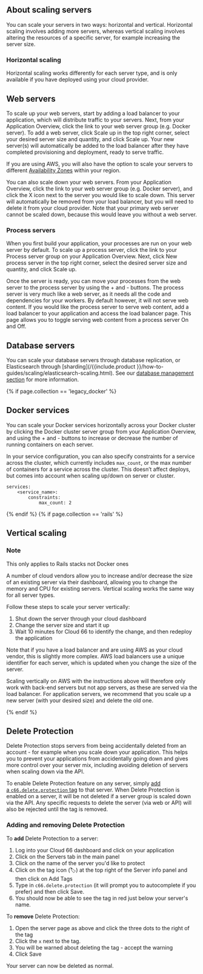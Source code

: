 
## About scaling servers

You can scale your servers in two ways: horizontal and vertical. Horizontal scaling involves adding more servers, whereas vertical scaling involves altering the resources of a specific server, for example increasing the server size.

### Horizontal scaling

Horizontal scaling works differently for each server type, and is only available if you have deployed using your cloud provider.

## Web servers

To scale up your web servers, start by adding a load balancer to your application, which will distribute traffic to your servers. Next, from your Application Overview, click the link to your web server group (e.g. Docker server). To add a web server, click Scale up in the top right corner, select your desired server size and quantity, and click Scale up. Your new server(s) will automatically be added to the load balancer after they have completed provisioning and deployment, ready to serve traffic.

If you are using AWS, you will also have the option to scale your servers to different [Availability Zones](http://docs.aws.amazon.com/AWSEC2/latest/UserGuide/using-regions-availability-zones.html) within your region.

You can also scale down your web servers. From your Application Overview, click the link to your web server group (e.g. Docker server), and click the X icon next to the server you would like to scale down. This server will automatically be removed from your load balancer, but you will need to delete it from your cloud provider. Note that your primary web server cannot be scaled down, because this would leave you without a web server.

### Process servers
When you first build your application, your processes are run on your web server by default. To scale up a process server, click the link to your Process server group on your Application Overview. Next, click New process server in the top right corner, select the desired server size and quantity, and click Scale up.

Once the server is ready, you can move your processes from the web server to the process server by using the + and - buttons. The process server is very much like a web server, as it needs all the code and dependencies for your workers. By default however, it will not serve web content. If you would like the process server to serve web content, add a load balancer to your application and access the load balancer page. This page allows you to toggle serving web content from a process server On and Off.

## Database servers

You can scale your database servers through database replication, or Elasticsearch through [sharding](/{{include.product }}/how-to-guides/scaling/elasticsearch-scaling.html). See our [database management section](/{{page.collection}}/how-to-guides/databases/database-customization.html) for more information.

{% if page.collection == 'legacy_docker' %}

## Docker services

You can scale your Docker services horizontally across your Docker cluster by clicking the Docker cluster server group from your Application Overview, and using the + and - buttons to increase or decrease the number of running containers on each server.

In your service configuration, you can also specify constraints for a service across the cluster, which currently includes `max_count`, or the max number of containers for a service across the cluster. This doesn’t affect deploys, but comes into account when scaling up/down on server or cluster.

```
services:
    <service_name>:
        constraints:
            max_count: 2
```
{% endif %}
{% if page.collection == 'rails' %}

## Vertical scaling

### Note

This only applies to Rails stacks not Docker ones

A number of cloud vendors allow you to increase and/or decrease the size of an existing server via their dashboard, allowing you to change the memory and CPU for existing servers. Vertical scaling works the same way for all server types.

Follow these steps to scale your server vertically:

1. Shut down the server through your cloud dashboard
2. Change the server size and start it up
3. Wait 10 minutes for Cloud 66 to identify the change, and then redeploy the application

Note that if you have a load balancer and are using AWS as your cloud vendor, this is slightly more complex. AWS load balancers use a unique identifier for each server, which is updated when you change the size of the server.

Scaling vertically on AWS with the instructions above will therefore only work with back-end servers but not app servers, as these are served via the load balancer. For application servers, we recommend that you scale up a new server (with your desired size) and delete the old one.

{% endif %}

## Delete Protection

Delete Protection stops servers from being accidentally deleted from an account - for example when you scale down your application. This helps you to prevent your applications from accidentally going down and gives more control over your server mix, including avoiding deletion of servers when scaling down via the API.

To enable Delete Protection feature on any server, simply [add a `c66.delete.protection` tag](/{{page.collection}}/references/reserved-tags.html) to that server. When Delete Protection is enabled on a server, it will be not deleted if a server group is scaled down via the API. Any specific requests to delete the server (via web or API) will also be rejected until the tag is removed.

### Adding and removing Delete Protection

To **add** Delete Protection to a server:

1. Log into your Cloud 66 dashboard and click on your application
2. Click on the Servers tab in the main panel
3. Click on the name of the server you'd like to protect
4. Click on the tag icon (🏷) at the top right of the Server info panel and then click on Add Tags
5. Type in `c66.delete.protection` (it will prompt you to autocomplete if you prefer) and then click Save.
6. You should now be able to see the tag in red just below your server's name.

To **remove** Delete Protection:

1. Open the server page as above and click the three dots to the right of the tag
2. Click the `x` next to the tag.
3. You will be warned about deleting the tag - accept the warning
4. Click Save

Your server can now be deleted as normal.